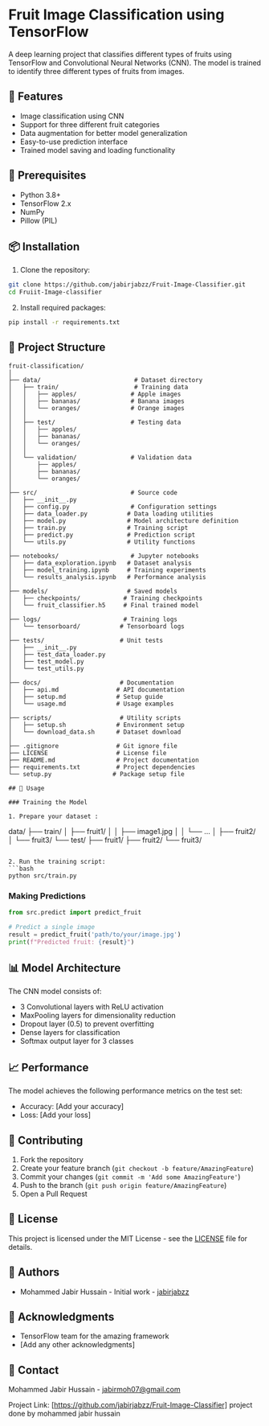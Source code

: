 # Fruit Image Classification using TensorFlow

A deep learning project that classifies different types of fruits using TensorFlow and Convolutional Neural Networks (CNN). The model is trained to identify three different types of fruits from images.

## 🎯 Features

- Image classification using CNN
- Support for three different fruit categories
- Data augmentation for better model generalization
- Easy-to-use prediction interface
- Trained model saving and loading functionality

## 🔧 Prerequisites

- Python 3.8+
- TensorFlow 2.x
- NumPy
- Pillow (PIL)

## 📦 Installation

1. Clone the repository:
```bash
git clone https://github.com/jabirjabzz/Fruit-Image-Classifier.git
cd Fruiit-Image-classifier
```

2. Install required packages:
```bash
pip install -r requirements.txt
```

## 📁 Project Structure

```
fruit-classification/
│
├── data/                          # Dataset directory
│   ├── train/                     # Training data
│   │   ├── apples/               # Apple images
│   │   ├── bananas/              # Banana images
│   │   └── oranges/              # Orange images
│   │
│   ├── test/                     # Testing data
│   │   ├── apples/
│   │   ├── bananas/
│   │   └── oranges/
│   │
│   └── validation/               # Validation data
│       ├── apples/
│       ├── bananas/
│       └── oranges/
│
├── src/                          # Source code
│   ├── __init__.py
│   ├── config.py                 # Configuration settings
│   ├── data_loader.py           # Data loading utilities
│   ├── model.py                 # Model architecture definition
│   ├── train.py                 # Training script
│   ├── predict.py               # Prediction script
│   └── utils.py                 # Utility functions
│
├── notebooks/                    # Jupyter notebooks
│   ├── data_exploration.ipynb   # Dataset analysis
│   ├── model_training.ipynb     # Training experiments
│   └── results_analysis.ipynb   # Performance analysis
│
├── models/                      # Saved models
│   ├── checkpoints/            # Training checkpoints
│   └── fruit_classifier.h5     # Final trained model
│
├── logs/                       # Training logs
│   └── tensorboard/           # Tensorboard logs
│
├── tests/                     # Unit tests
│   ├── __init__.py
│   ├── test_data_loader.py
│   ├── test_model.py
│   └── test_utils.py
│
├── docs/                      # Documentation
│   ├── api.md                # API documentation
│   ├── setup.md              # Setup guide
│   └── usage.md              # Usage examples
│
├── scripts/                   # Utility scripts
│   ├── setup.sh              # Environment setup
│   └── download_data.sh      # Dataset download
│
├── .gitignore                # Git ignore file
├── LICENSE                   # License file
├── README.md                 # Project documentation
├── requirements.txt          # Project dependencies
└── setup.py                 # Package setup file

## 🚀 Usage

### Training the Model

1. Prepare your dataset :
```
data/
├── train/
│   ├── fruit1/
│   │   ├── image1.jpg
│   │   └── ...
│   ├── fruit2/
│   └── fruit3/
└── test/
    ├── fruit1/
    ├── fruit2/
    └── fruit3/
```

2. Run the training script:
```bash
python src/train.py
```

### Making Predictions

```python
from src.predict import predict_fruit

# Predict a single image
result = predict_fruit('path/to/your/image.jpg')
print(f"Predicted fruit: {result}")
```

## 📊 Model Architecture

The CNN model consists of:
- 3 Convolutional layers with ReLU activation
- MaxPooling layers for dimensionality reduction
- Dropout layer (0.5) to prevent overfitting
- Dense layers for classification
- Softmax output layer for 3 classes

## 📈 Performance

The model achieves the following performance metrics on the test set:
- Accuracy: [Add your accuracy]
- Loss: [Add your loss]

## 🤝 Contributing

1. Fork the repository
2. Create your feature branch (`git checkout -b feature/AmazingFeature`)
3. Commit your changes (`git commit -m 'Add some AmazingFeature'`)
4. Push to the branch (`git push origin feature/AmazingFeature`)
5. Open a Pull Request

## 📝 License

This project is licensed under the MIT License - see the [LICENSE](LICENSE) file for details.

## 👥 Authors

- Mohammed Jabir Hussain - Initial work - [jabirjabzz](https://github.com/jabirjabzz)

## 🙏 Acknowledgments

- TensorFlow team for the amazing framework
- [Add any other acknowledgments]

## 📧 Contact

Mohammed Jabir Hussain  - jabirmoh07@gmail.com

Project Link: [https://github.com/jabirjabzz/Fruit-Image-Classifier]
project done by mohammed jabir hussain
